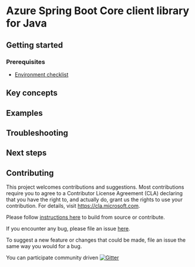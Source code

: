 # Azure Spring Boot Core client library for Java

## Getting started

### Prerequisites
- [Environment checklist][environment_checklist]

## Key concepts
## Examples
## Troubleshooting
## Next steps
## Contributing
This project welcomes contributions and suggestions.  Most contributions require you to agree to a Contributor License Agreement (CLA) declaring that you have the right to, and actually do, grant us the rights to use your contribution. For details, visit https://cla.microsoft.com.

Please follow [instructions here](https://github.com/Azure/azure-sdk-for-java/blob/master/sdk/spring/CONTRIBUTING.md) to build from source or contribute.

If you encounter any bug, please file an issue [here](https://github.com/Azure/azure-sdk-for-java/issues).

To suggest a new feature or changes that could be made, file an issue the same way you would for a bug.

You can participate community driven [![Gitter](https://badges.gitter.im/Microsoft/spring-on-azure.svg)](https://gitter.im/Microsoft/spring-on-azure)

<!-- LINKS -->
[environment_checklist]: https://github.com/Azure/azure-sdk-for-java/blob/master/sdk/spring/ENVIRONMENT_CHECKLIST.md#ready-to-run-checklist
